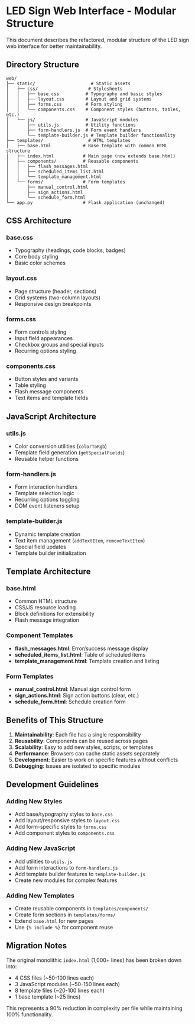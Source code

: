 # LED Sign Web Interface - Modular Structure

This document describes the refactored, modular structure of the LED sign web interface for better maintainability.

## Directory Structure

```
web/
├── static/                     # Static assets
│   ├── css/                   # Stylesheets
│   │   ├── base.css          # Typography and basic styles
│   │   ├── layout.css        # Layout and grid systems
│   │   ├── forms.css         # Form styling
│   │   └── components.css    # Component styles (buttons, tables, etc.)
│   └── js/                   # JavaScript modules
│       ├── utils.js          # Utility functions
│       ├── form-handlers.js  # Form event handlers
│       └── template-builder.js # Template builder functionality
├── templates/                 # HTML templates
│   ├── base.html            # Base template with common HTML structure
│   ├── index.html           # Main page (now extends base.html)
│   ├── components/          # Reusable components
│   │   ├── flash_messages.html
│   │   ├── scheduled_items_list.html
│   │   └── template_management.html
│   └── forms/               # Form templates
│       ├── manual_control.html
│       ├── sign_actions.html
│       └── schedule_form.html
└── app.py                   # Flask application (unchanged)
```

## CSS Architecture

### base.css
- Typography (headings, code blocks, badges)
- Core body styling
- Basic color schemes

### layout.css
- Page structure (header, sections)
- Grid systems (two-column layouts)
- Responsive design breakpoints

### forms.css
- Form controls styling
- Input field appearances
- Checkbox groups and special inputs
- Recurring options styling

### components.css
- Button styles and variants
- Table styling
- Flash message components
- Text items and template fields

## JavaScript Architecture

### utils.js
- Color conversion utilities (`colorToRgb`)
- Template field generation (`getSpecialFields`)
- Reusable helper functions

### form-handlers.js
- Form interaction handlers
- Template selection logic
- Recurring options toggling
- DOM event listeners setup

### template-builder.js
- Dynamic template creation
- Text item management (`addTextItem`, `removeTextItem`)
- Special field updates
- Template builder initialization

## Template Architecture

### base.html
- Common HTML structure
- CSS/JS resource loading
- Block definitions for extensibility
- Flash message integration

### Component Templates
- **flash_messages.html**: Error/success message display
- **scheduled_items_list.html**: Table of scheduled items
- **template_management.html**: Template creation and listing

### Form Templates
- **manual_control.html**: Manual sign control form
- **sign_actions.html**: Sign action buttons (clear, etc.)
- **schedule_form.html**: Schedule creation form

## Benefits of This Structure

1. **Maintainability**: Each file has a single responsibility
2. **Reusability**: Components can be reused across pages
3. **Scalability**: Easy to add new styles, scripts, or templates
4. **Performance**: Browsers can cache static assets separately
5. **Development**: Easier to work on specific features without conflicts
6. **Debugging**: Issues are isolated to specific modules

## Development Guidelines

### Adding New Styles
- Add base/typography styles to `base.css`
- Add layout/responsive styles to `layout.css`
- Add form-specific styles to `forms.css`
- Add component styles to `components.css`

### Adding New JavaScript
- Add utilities to `utils.js`
- Add form interactions to `form-handlers.js`
- Add template builder features to `template-builder.js`
- Create new modules for complex features

### Adding New Templates
- Create reusable components in `templates/components/`
- Create form sections in `templates/forms/`
- Extend `base.html` for new pages
- Use `{% include %}` for component reuse

## Migration Notes

The original monolithic `index.html` (1,000+ lines) has been broken down into:
- 4 CSS files (~50-100 lines each)
- 3 JavaScript modules (~50-150 lines each)  
- 8 template files (~20-100 lines each)
- 1 base template (~25 lines)

This represents a 90% reduction in complexity per file while maintaining 100% functionality.